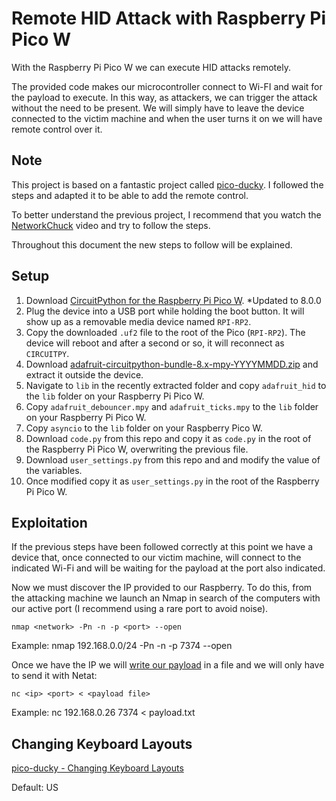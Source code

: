 # Remote HID Attack with Raspberry Pi Pico W
With the Raspberry Pi Pico W we can execute HID attacks remotely.

The provided code makes our microcontroller connect to Wi-FI and wait for the payload to execute. In this way, as attackers, we can trigger the attack without the need to be present. We will simply have to leave the device connected to the victim machine and when the user turns it on we will have remote control over it.

## Note
This project is based on a fantastic project called [pico-ducky](https://github.com/dbisu/pico-ducky). I followed the steps and adapted it to be able to add the remote control.

To better understand the previous project, I recommend that you watch the [NetworkChuck](https://www.youtube.com/watch?v=e_f9p-_JWZw) video and try to follow the steps.

Throughout this document the new steps to follow will be explained.

## Setup
1. Download [CircuitPython for the Raspberry Pi Pico W](https://circuitpython.org/board/raspberry_pi_pico_w/). *Updated to 8.0.0
2. Plug the device into a USB port while holding the boot button. It will show up as a removable media device named `RPI-RP2`.
3. Copy the downloaded `.uf2` file to the root of the Pico (`RPI-RP2`). The device will reboot and after a second or so, it will reconnect as `CIRCUITPY`.
4. Download [adafruit-circuitpython-bundle-8.x-mpy-YYYYMMDD.zip](https://github.com/adafruit/Adafruit_CircuitPython_Bundle/releases/latest) and extract it outside the device.
5. Navigate to `lib` in the recently extracted folder and copy `adafruit_hid` to the `lib` folder on your Raspberry Pi Pico W.
6. Copy `adafruit_debouncer.mpy` and `adafruit_ticks.mpy` to the `lib` folder on your Raspberry Pi Pico W.
7. Copy `asyncio` to the `lib` folder on your Raspberry Pico W.
8. Download `code.py` from this repo and copy it as `code.py` in the root of the Raspberry Pi Pico W, overwriting the previous file.
9. Download `user_settings.py` from this repo and and modify the value of the variables.
10. Once modified copy it as `user_settings.py` in the root of the Raspberry Pi Pico W.

## Exploitation
If the previous steps have been followed correctly at this point we have a device that, once connected to our victim machine, will connect to the indicated Wi-Fi and will be waiting for the payload at the port also indicated.

Now we must discover the IP provided to our Raspberry. To do this, from the attacking machine we launch an Nmap in search of the computers with our active port (I recommend using a rare port to avoid noise).

`nmap <network> -Pn -n -p <port> --open`
  
Example: nmap 192.168.0.0/24 -Pn -n -p 7374 --open

Once we have the IP we will [write our payload](https://github.com/hak5darren/USB-Rubber-Ducky/wiki/Duckyscript) in a file and we will only have to send it with Netat:

`nc <ip> <port> < <payload file>`

Example: nc 192.168.0.26 7374 < payload.txt

## Changing Keyboard Layouts
[pico-ducky - Changing Keyboard Layouts](https://github.com/dbisu/pico-ducky#changing-keyboard-layouts) 

Default: US
